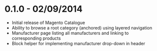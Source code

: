 # 0.1.0 - 02/09/2014

- Initial release of Magento Catalogue
- Ability to browse a root category (anchored) using layered navigation
- Manufacturer page listing all manufacturers and linking to corresponding products
- Block helper for implementing manufacturer drop-down in header

